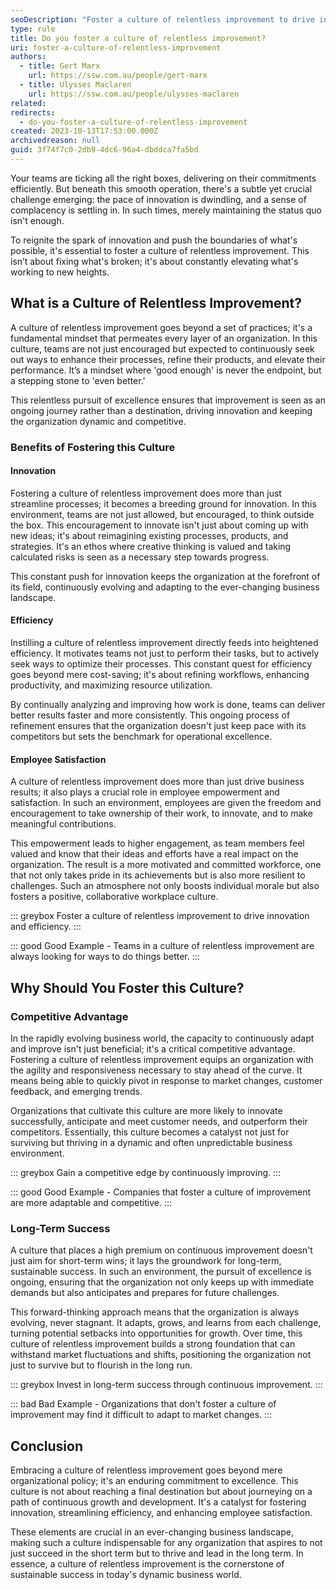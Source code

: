 ```yaml
---
seoDescription: "Foster a culture of relentless improvement to drive innovation and efficiency in your organization, leading to long-term success."
type: rule
title: Do you foster a culture of relentless improvement?
uri: foster-a-culture-of-relentless-improvement
authors:
  - title: Gert Marx
    url: https://ssw.com.au/people/gert-marx
  - title: Ulysses Maclaren
    url: https://ssw.com.au/people/ulysses-maclaren
related:
redirects:
  - do-you-foster-a-culture-of-relentless-improvement
created: 2023-10-13T17:53:00.000Z
archivedreason: null
guid: 3f74f7c0-2db9-4dc6-96a4-dbddca7fa5bd
---
```

Your teams are ticking all the right boxes, delivering on their commitments efficiently. But beneath this smooth operation, there's a subtle yet crucial challenge emerging: the pace of innovation is dwindling, and a sense of complacency is settling in. In such times, merely maintaining the status quo isn't enough.

To reignite the spark of innovation and push the boundaries of what's possible, it's essential to foster a culture of relentless improvement. This isn’t about fixing what's broken; it's about constantly elevating what's working to new heights.

<!--endintro-->

## What is a Culture of Relentless Improvement?

A culture of relentless improvement goes beyond a set of practices; it's a fundamental mindset that permeates every layer of an organization. In this culture, teams are not just encouraged but expected to continuously seek out ways to enhance their processes, refine their products, and elevate their performance. It’s a mindset where 'good enough' is never the endpoint, but a stepping stone to 'even better.'

This relentless pursuit of excellence ensures that improvement is seen as an ongoing journey rather than a destination, driving innovation and keeping the organization dynamic and competitive.

### Benefits of Fostering this Culture

#### Innovation

Fostering a culture of relentless improvement does more than just streamline processes; it becomes a breeding ground for innovation. In this environment, teams are not just allowed, but encouraged, to think outside the box. This encouragement to innovate isn't just about coming up with new ideas; it's about reimagining existing processes, products, and strategies. It's an ethos where creative thinking is valued and taking calculated risks is seen as a necessary step towards progress.

This constant push for innovation keeps the organization at the forefront of its field, continuously evolving and adapting to the ever-changing business landscape.

#### Efficiency

Instilling a culture of relentless improvement directly feeds into heightened efficiency. It motivates teams not just to perform their tasks, but to actively seek ways to optimize their processes. This constant quest for efficiency goes beyond mere cost-saving; it's about refining workflows, enhancing productivity, and maximizing resource utilization.

By continually analyzing and improving how work is done, teams can deliver better results faster and more consistently. This ongoing process of refinement ensures that the organization doesn't just keep pace with its competitors but sets the benchmark for operational excellence.

#### Employee Satisfaction

A culture of relentless improvement does more than just drive business results; it also plays a crucial role in employee empowerment and satisfaction. In such an environment, employees are given the freedom and encouragement to take ownership of their work, to innovate, and to make meaningful contributions.

This empowerment leads to higher engagement, as team members feel valued and know that their ideas and efforts have a real impact on the organization. The result is a more motivated and committed workforce, one that not only takes pride in its achievements but is also more resilient to challenges. Such an atmosphere not only boosts individual morale but also fosters a positive, collaborative workplace culture.

::: greybox
Foster a culture of relentless improvement to drive innovation and efficiency.
:::

::: good
Good Example - Teams in a culture of relentless improvement are always looking for ways to do things better.
:::

## Why Should You Foster this Culture?

### Competitive Advantage

In the rapidly evolving business world, the capacity to continuously adapt and improve isn't just beneficial; it's a critical competitive advantage. Fostering a culture of relentless improvement equips an organization with the agility and responsiveness necessary to stay ahead of the curve. It means being able to quickly pivot in response to market changes, customer feedback, and emerging trends.

Organizations that cultivate this culture are more likely to innovate successfully, anticipate and meet customer needs, and outperform their competitors. Essentially, this culture becomes a catalyst not just for surviving but thriving in a dynamic and often unpredictable business environment.

::: greybox
Gain a competitive edge by continuously improving.
:::

::: good
Good Example - Companies that foster a culture of improvement are more adaptable and competitive.
:::

### Long-Term Success

A culture that places a high premium on continuous improvement doesn't just aim for short-term wins; it lays the groundwork for long-term, sustainable success. In such an environment, the pursuit of excellence is ongoing, ensuring that the organization not only keeps up with immediate demands but also anticipates and prepares for future challenges.

This forward-thinking approach means that the organization is always evolving, never stagnant. It adapts, grows, and learns from each challenge, turning potential setbacks into opportunities for growth. Over time, this culture of relentless improvement builds a strong foundation that can withstand market fluctuations and shifts, positioning the organization not just to survive but to flourish in the long run.

::: greybox
Invest in long-term success through continuous improvement.
:::

::: bad
Bad Example - Organizations that don't foster a culture of improvement may find it difficult to adapt to market changes.
:::

## Conclusion

Embracing a culture of relentless improvement goes beyond mere organizational policy; it's an enduring commitment to excellence. This culture is not about reaching a final destination but about journeying on a path of continuous growth and development. It's a catalyst for fostering innovation, streamlining efficiency, and enhancing employee satisfaction.

These elements are crucial in an ever-changing business landscape, making such a culture indispensable for any organization that aspires to not just succeed in the short term but to thrive and lead in the long term. In essence, a culture of relentless improvement is the cornerstone of sustainable success in today's dynamic business world.
